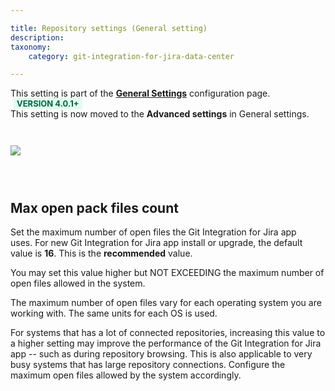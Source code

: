 ```yaml
---

title: Repository settings (General setting)
description:
taxonomy:
    category: git-integration-for-jira-data-center

---
```


<div class="bbb-callout bbb--info">
    <div class="irow">
    <div class="ilogobox">
        <span class="logoimg"></span>
    </div>
    <div class="imsgbox">
        This setting is part of the <a href='/git-integration-for-jira-data-center/general-settings-gij-self-managed'><b>General Settings</b></a> configuration page.
    </div>
    </div>
</div>

<div class="bbb-callout bbb--tip">
    <div class="irow">
    <div class="ilogobox">
        <span class="logoimg"></span>
    </div>
    <div class="imsgbox">
        <b style='background-color:#E2FCEF; padding:1px 5px; color:#006745; border-radius:3px; margin: 0 5px; font-size: small;'>VERSION 4.0.1+</b><br>
        This setting is now moved to the <b>Advanced settings</b> in General settings.
    </div>
    </div>
</div>
<br>

<img src='/wp-content/uploads/gij-gitserver-gencfg-repo-max-open-pack-files.png' style='display:block;max-width:100%;margin:25px auto' />

<br>

## Max open pack files count

Set the maximum number of open files the Git Integration for Jira app uses. For new Git Integration for Jira app install or upgrade, the default value is **16**. This is the **recommended** value.

You may set this value higher but NOT EXCEEDING the maximum number of open files allowed in the system.


The maximum number of open files vary for each operating system you are working with. The same units for each OS is used.

For systems that has a lot of connected repositories, increasing this value to a higher setting may improve the performance of the Git Integration for Jira app -- such as during repository browsing. This is also applicable to very busy systems that has large repository connections. Configure the maximum open files allowed by the system accordingly.

